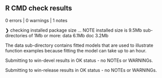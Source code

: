## R CMD check results

0 errors | 0 warnings | 1 notes

❯ checking installed package size ... NOTE
    installed size is  9.5Mb
    sub-directories of 1Mb or more:
      data   6.1Mb
      doc    3.2Mb
      
The data sub-directory contains fitted models that are used to illustrate function examples because fitting the model can take up to an hour. 

Submitting to win-devel results in OK status - no NOTEs or WARNINGs.

Submitting to win-release results in OK status - no NOTEs or WARNINGs.

